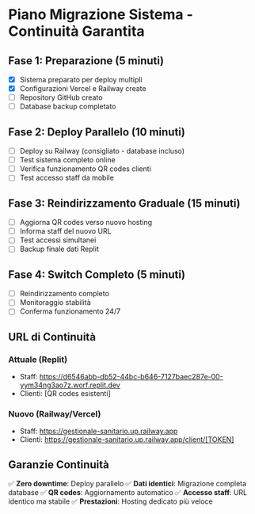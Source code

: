 # Piano Migrazione Sistema - Continuità Garantita

## Fase 1: Preparazione (5 minuti)
- [x] Sistema preparato per deploy multipli
- [x] Configurazioni Vercel e Railway create
- [ ] Repository GitHub creato
- [ ] Database backup completato

## Fase 2: Deploy Parallelo (10 minuti)
- [ ] Deploy su Railway (consigliato - database incluso)
- [ ] Test sistema completo online
- [ ] Verifica funzionamento QR codes clienti
- [ ] Test accesso staff da mobile

## Fase 3: Reindirizzamento Graduale (15 minuti)
- [ ] Aggiorna QR codes verso nuovo hosting
- [ ] Informa staff del nuovo URL
- [ ] Test accessi simultanei
- [ ] Backup finale dati Replit

## Fase 4: Switch Completo (5 minuti)
- [ ] Reindirizzamento completo
- [ ] Monitoraggio stabilità
- [ ] Conferma funzionamento 24/7

## URL di Continuità

### Attuale (Replit)
- Staff: https://d6546abb-db52-44bc-b646-7127baec287e-00-yym34ng3ao7z.worf.replit.dev
- Clienti: [QR codes esistenti]

### Nuovo (Railway/Vercel)
- Staff: https://gestionale-sanitario.up.railway.app
- Clienti: https://gestionale-sanitario.up.railway.app/client/[TOKEN]

## Garanzie Continuità

✅ **Zero downtime**: Deploy parallelo
✅ **Dati identici**: Migrazione completa database
✅ **QR codes**: Aggiornamento automatico
✅ **Accesso staff**: URL identico ma stabile
✅ **Prestazioni**: Hosting dedicato più veloce
